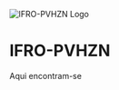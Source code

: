 ![IFRO-PVHZN Logo](https://nwl9qa.bn.files.1drv.com/y4mxwqkSJD90ksTvnQI4lwpOTZ2iw4AR5t9n_1hFyT50xokVIEcUSl_cthV3Zd3rCryf1lv8oBKurLjyh_PPWDP9OuNetN1YSzRI-Wodfx330ewD6OtXCtKZVd6uITYWvwjunKd-yasorMReJBc3hSpK1FJCxULng-maYELtvpdwe0rQ11GmOO--aNKgLE-5Sf0CD9ofAEZMaYfTzhSoCaOCA?width=1485&height=636&cropmode=none)
# IFRO-PVHZN #
Aqui encontram-se 

